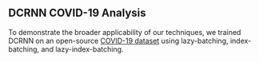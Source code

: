 ## DCRNN COVID-19 Analysis

To demonstrate the broader applicability of our techniques, we trained DCRNN on an open-source [COVID-19 dataset](https://github.com/Rose-STL-Lab/Spatiotemporal_UQ?tab=readme-ov-file) using lazy-batching, index-batching, and lazy-index-batching. 

